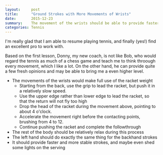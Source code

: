 ```yaml
---
layout:     post
title:      "Ground Strokes with More Movements of Wrists"
date:       2015-12-23
summary:    The movement of the wrists should be able to provide faster and more stable strokes, and maybe even shed some lights on the servings.
categories: Tennis
---
```


I'm really glad that I am able to resume playing tennis, and finally (yes!) find an excellent pro to work with. 

Based on the first lesson, Donny, my new coach, is not like Bob, who would regard the tennis as much of a chess game and teach me to think throough every movement, which I like a lot. On the other hand, he can provide quite a few fresh opinions and may be able to bring me a even higher level.

- The movements of the wrists would make full use of the racket weight
  - Starting from the back, use the grip to lead the racket, but push it in a relatively slow speed.
  - Use the upper edge rather than lower edge to lead the racket, so that the return will not fly too high
  - Drop the head of the racket during the movement above, pointing to about 4 o'clock.
  - Accelerate the movement right before the contacting points, brushing from 4 to 12.
  - Continue pushing the racket and complete the followthrough
- The rest of the body should be relatively relax during this process
- The left hand should do exactly the same thing for the backhand strokes
- It should provide faster and more stable strokes, and maybe even shed some lights on the serving
